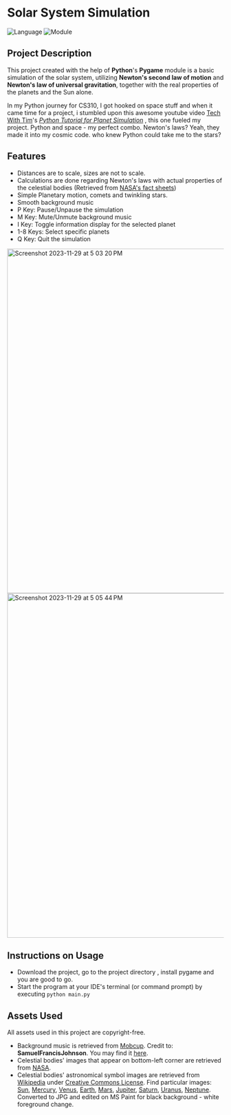 # Solar System Simulation

![Language](https://img.shields.io/badge/language-python-blue)
![Module](https://img.shields.io/badge/module-pygame-orange)

## Project Description

This project created with the help of **Python**'s **Pygame** module is a basic simulation of the solar system, utilizing **Newton's second law of motion** and **Newton's law of universal gravitation**, together with the real properties of the planets and the Sun alone.

In my Python journey for CS310, I got hooked on space stuff and when it came time for a project, i stumbled upon this awesome youtube video <a href="https://www.youtube.com/@TechWithTim">Tech With Tim</a>'s <a href="https://www.youtube.com/watch?v=WTLPmUHTPqo"><i>Python Tutorial for Planet Simulation</i></a> , this one fueled my project. Python and space - my perfect combo. Newton's laws? Yeah, they made it into my cosmic code. who knew Python could take me to the stars?

## Features

- Distances are to scale, sizes are not to scale.
- Calculations are done regarding Newton's laws with actual properties of the celestial bodies (Retrieved from <a href="https://nssdc.gsfc.nasa.gov/planetary/factsheet/">NASA's fact sheets</a>)
- Simple Planetary motion, comets and twinkling stars.
- Smooth background music
- P Key: Pause/Unpause the simulation
- M Key: Mute/Unmute background music
- I Key: Toggle information display for the selected planet
- 1-8 Keys: Select specific planets
- Q Key: Quit the simulation

<img width="800" alt="Screenshot 2023-11-29 at 5 03 20 PM" src="https://github.com/mohit01-10/Solar_system-Simulation/assets/114811695/72f5e2cc-0e5d-40fb-bad8-42bed667be38">
<img width="800" alt="Screenshot 2023-11-29 at 5 05 44 PM" src="https://github.com/mohit01-10/Solar_system-Simulation/assets/114811695/7f9377a0-9588-44db-943f-b1ddc94ae543">

## Instructions on Usage
- Download the project, go to the project directory , install pygame and you are good to go.
- Start the program at your IDE's terminal (or command prompt) by executing ```python main.py```

## Assets Used

All assets used in this project are copyright-free. 

- Background music is retrieved from <a href="https://pixabay.com/">Mobcup</a>. Credit to: **SamuelFrancisJohnson**. You may find it <a href="https://mobcup.net/ringtone/stay-interstellar-xeinm7y8">here</a>.
- Celestial bodies' images that appear on bottom-left corner are retrieved from <a href="https://images.nasa.gov/">NASA</a>.
- Celestial bodies' astronomical symbol images are retrieved from <a href="https://en.wikipedia.org">Wikipedia</a> under <a href="https://creativecommons.org/licenses/by-sa/4.0/deed.en">Creative Commons License</a>. Find particular images: <a href="https://en.wikipedia.org/wiki/File:Sun_symbol_(fixed_width).svg">Sun</a>, <a href="https://en.wikipedia.org/wiki/File:Mercury_symbol_(fixed_width).svg">Mercury</a>, <a href="https://en.wikipedia.org/wiki/File:Venus_symbol_(fixed_width).svg">Venus</a>, <a href="https://en.wikipedia.org/wiki/File:Globus_cruciger_(fixed_width).svg">Earth</a>, <a href="https://en.wikipedia.org/wiki/File:Mars_symbol_(fixed_width).svg">Mars</a>, <a href="https://en.wikipedia.org/wiki/File:Jupiter_symbol_(fixed_width).svg">Jupiter</a>, <a href="https://en.wikipedia.org/wiki/File:Saturn_symbol_(fixed_width).svg">Saturn</a>, <a href="https://en.wikipedia.org/wiki/File:Uranus_symbol_(fixed_width).svg">Uranus</a>, <a href="https://en.wikipedia.org/wiki/File:Neptune_symbol_(fixed_width).svg">Neptune</a>. Converted to JPG and edited on MS Paint for black background - white foreground change.
